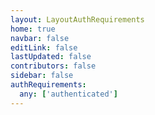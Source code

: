 ```yaml
---
layout: LayoutAuthRequirements
home: true
navbar: false
editLink: false
lastUpdated: false
contributors: false
sidebar: false
authRequirements:
  any: ['authenticated']
---
```


<script>
    if(!__SSR__) {
        window.location.replace('/.auth/logout');
    }
</script>
